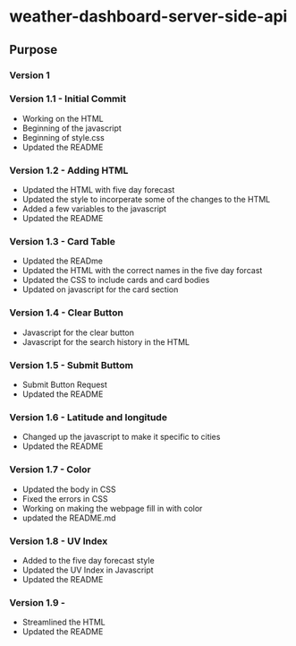 # weather-dashboard-server-side-api

## Purpose

### Version 1

### Version 1.1 - Initial Commit
* Working on the HTML
* Beginning of the javascript
* Beginning of style.css
* Updated the README

### Version 1.2 - Adding HTML
* Updated the HTML with five day forecast
* Updated the style to incorperate some of the changes to the HTML
* Added a few variables to the javascript
* Updated the README

### Version 1.3 - Card Table
* Updated the READme
* Updated the HTML with the correct names in the five day forcast
* Updated the CSS to include cards and card bodies
* Updated on javascript for the card section

### Version 1.4 - Clear Button
* Javascript for the clear button
* Javascript for the search history in the HTML

### Version 1.5 - Submit Buttom
* Submit Button Request
* Updated the README

### Version 1.6 - Latitude and longitude
* Changed up the javascript to make it specific to cities
* Updated the README

### Version 1.7 - Color
* Updated the body in CSS
* Fixed the errors in CSS
* Working on making the webpage fill in with color
* updated the README.md

### Version 1.8 - UV Index
* Added to the five day forecast style
* Updated the UV Index in Javascript
* Updated the README

### Version 1.9 - 
* Streamlined the HTML
* Updated the README
